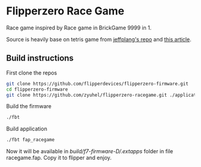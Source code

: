 # Flipperzero Race Game

Race game inspired by Race game in BrickGame 9999 in 1.


Source is heavily base on tetris game from [jeffplang's repo](https://github.com/jeffplang/flipperzero-firmware/blob/tetris_game/applications/tetris_game/tetris_game.c) and [this article](https://yakovlev.me/hello-flipper-zero/).

## Build instructions

First clone the repos

```bash
git clone https://github.com/flipperdevices/flipperzero-firmware.git
cd flipperzero-firmware
git clone https://github.com/zyuhel/flipperzero-racegame.git ./applications_user/flipperzero-racegame

```

Build the firmware
```bash
./fbt
```

Build application
```bash
./fbt fap_racegame
```

Now it will be available in *build/f7-firmware-D/.extapps* folder in file racegame.fap. Copy it to flipper and enjoy.

